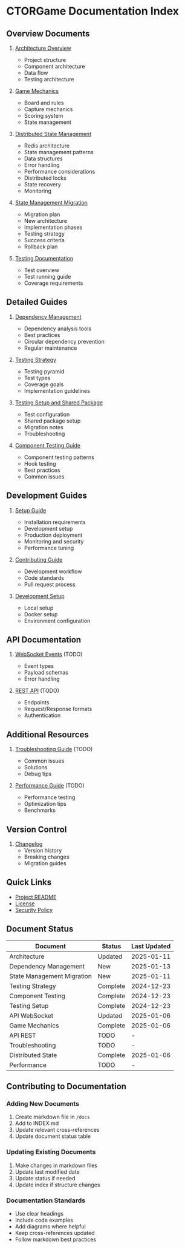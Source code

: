 # CTORGame Documentation Index

## Overview Documents
1. [Architecture Overview](./ARCHITECTURE.md)
   - Project structure
   - Component architecture
   - Data flow
   - Testing architecture

2. [Game Mechanics](./GAME_MECHANICS.md)
   - Board and rules
   - Capture mechanics
   - Scoring system
   - State management

3. [Distributed State Management](./DISTRIBUTED_STATE.md)
   - Redis architecture
   - State management patterns
   - Data structures
   - Error handling
   - Performance considerations
   - Distributed locks
   - State recovery
   - Monitoring

4. [State Management Migration](./STATE_MANAGEMENT_MIGRATION.md)
   - Migration plan
   - New architecture
   - Implementation phases
   - Testing strategy
   - Success criteria
   - Rollback plan

4. [Testing Documentation](./testing.md)
   - Test overview
   - Test running guide
   - Coverage requirements

## Detailed Guides
1. [Dependency Management](./DEPENDENCY_MANAGEMENT.md)
   - Dependency analysis tools
   - Best practices
   - Circular dependency prevention
   - Regular maintenance

2. [Testing Strategy](./TESTING_STRATEGY.md)
   - Testing pyramid
   - Test types
   - Coverage goals
   - Implementation guidelines

2. [Testing Setup and Shared Package](./TESTING_AND_SHARED.md)
   - Test configuration
   - Shared package setup
   - Migration notes
   - Troubleshooting

3. [Component Testing Guide](./COMPONENT_TESTING.md)
   - Component testing patterns
   - Hook testing
   - Best practices
   - Common issues

## Development Guides
1. [Setup Guide](./SETUP_GUIDE.md)
   - Installation requirements
   - Development setup
   - Production deployment
   - Monitoring and security
   - Performance tuning
   
2. [Contributing Guide](../CONTRIBUTING.md)
   - Development workflow
   - Code standards
   - Pull request process

3. [Development Setup](../README.md#development-setup)
   - Local setup
   - Docker setup
   - Environment configuration

## API Documentation
1. [WebSocket Events](./API_WEBSOCKET.md) (TODO)
   - Event types
   - Payload schemas
   - Error handling

2. [REST API](./API_REST.md) (TODO)
   - Endpoints
   - Request/Response formats
   - Authentication

## Additional Resources
1. [Troubleshooting Guide](./TROUBLESHOOTING.md) (TODO)
   - Common issues
   - Solutions
   - Debug tips

2. [Performance Guide](./PERFORMANCE.md) (TODO)
   - Performance testing
   - Optimization tips
   - Benchmarks

## Version Control
1. [Changelog](../CHANGELOG.md)
   - Version history
   - Breaking changes
   - Migration guides

## Quick Links
- [Project README](../README.md)
- [License](../LICENSE)
- [Security Policy](../SECURITY.md)

## Document Status

| Document | Status | Last Updated |
|----------|---------|--------------|
| Architecture | Updated | 2025-01-11 |
| Dependency Management | New | 2025-01-13 |
| State Management Migration | New | 2025-01-11 |
| Testing Strategy | Complete | 2024-12-23 |
| Component Testing | Complete | 2024-12-23 |
| Testing Setup | Complete | 2024-12-23 |
| API WebSocket | Updated | 2025-01-06 |
| Game Mechanics | Complete | 2025-01-06 |
| API REST | TODO | - |
| Troubleshooting | TODO | - |
| Distributed State | Complete | 2025-01-06 |
| Performance | TODO | - |

## Contributing to Documentation

### Adding New Documents
1. Create markdown file in `/docs`
2. Add to INDEX.md
3. Update relevant cross-references
4. Update document status table

### Updating Existing Documents
1. Make changes in markdown files
2. Update last modified date
3. Update status if needed
4. Update index if structure changes

### Documentation Standards
- Use clear headings
- Include code examples
- Add diagrams where helpful
- Keep cross-references updated
- Follow markdown best practices